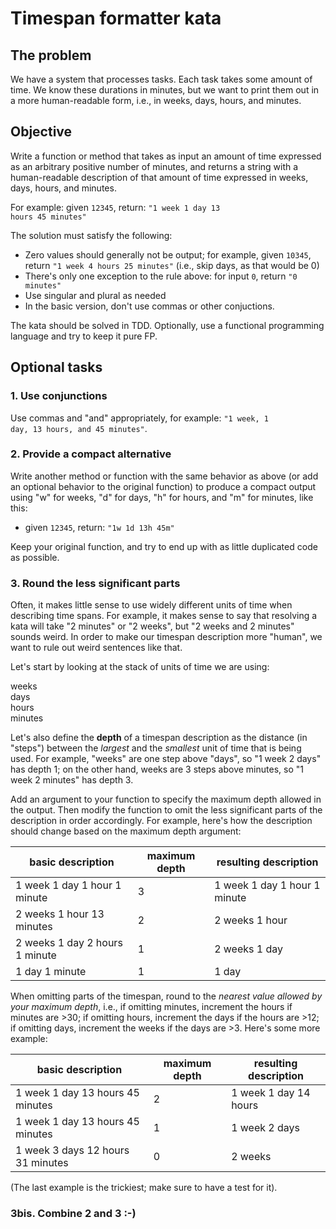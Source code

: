 # Timespan formatter kata

## The problem

We have a system that processes tasks. Each task takes some amount of time. We know these durations in minutes, but we want to print them out in a more human-readable form, i.e., in weeks, days, hours, and minutes.

## Objective

Write a function or method that takes as input an amount of time expressed as an arbitrary positive number of minutes, and returns a string with a human-readable description of that amount of time expressed in weeks, days, hours, and minutes.

For example: given <code>12345</code>, return: <code>"1 week 1 day 13 hours 45 minutes"</code>

The solution must satisfy the following:

* Zero values should generally not be output; for example, given <code>10345</code>, return <code>"1 week 4 hours 25 minutes"</code> (i.e., skip days, as that would be 0)
* There's only one exception to the rule above: for input <code>0</code>, return <code>"0 minutes"</code>
* Use singular and plural as needed
* In the basic version, don't use commas or other conjuctions.

The kata should be solved in TDD. Optionally, use a functional programming language and try to keep it pure FP.

## Optional tasks

### 1. Use conjunctions

Use commas and "and" appropriately, for example: <code>"1 week, 1 day, 13 hours, and 45 minutes"</code>.

### 2. Provide a compact alternative

Write another method or function with the same behavior as above (or add an optional behavior to the original function) to produce a compact output using "w" for weeks, "d" for days, "h" for hours, and "m" for minutes, like this:

* given <code>12345</code>, return: <code>"1w 1d 13h 45m"</code>

Keep your original function, and try to end up with as little duplicated code as possible.

### 3. Round the less significant parts
Often, it makes little sense to use widely different units of time when describing time spans. For example, it makes sense to say that resolving a kata will take "2 minutes" or "2 weeks", but "2 weeks and 2 minutes" sounds weird. In order to make our timespan description more "human", we want to rule out weird sentences like that.

Let's start by looking at the stack of units of time we are using:

weeks<br>
days<br>
hours<br> 
minutes

Let's also define the **depth** of a timespan description as the distance (in "steps") between the *largest* and 
the *smallest* unit of time that is being used. For example, "weeks" are one step above "days", so "1 week 2 days" has depth 1; on the other hand, weeks are 3 steps above minutes, so "1 week 2 minutes" has depth 3.

Add an argument to your function to specify the maximum depth allowed in the output. Then modify the function to omit the less significant parts of the description in order accordingly. For example, here's how the description should change based on the maximum depth argument:

basic description | maximum depth | resulting description
------------------|---------------|----------------------
1 week 1 day 1 hour 1 minute | 3 | 1 week 1 day 1 hour 1 minute
2 weeks 1 hour 13 minutes | 2 | 2 weeks 1 hour 
2 weeks 1 day 2 hours 1 minute | 1 | 2 weeks 1 day
1 day 1 minute | 1 | 1 day 

When omitting parts of the timespan, round to the *nearest value allowed by your maximum depth*, i.e., if omitting minutes, increment the hours if minutes are >30; if omitting hours, increment the days if the hours are >12; if omitting days, increment the weeks if the days are >3. Here's some more example:

basic description | maximum depth | resulting description
------------------|---------------|----------------------
1 week 1 day 13 hours 45 minutes | 2 | 1 week 1 day 14 hours
1 week 1 day 13 hours 45 minutes | 1 | 1 week 2 days
1 week 3 days 12 hours 31 minutes | 0 | 2 weeks

(The last example is the trickiest; make sure to have a test for it).

### 3bis. Combine 2 and 3 :-)
